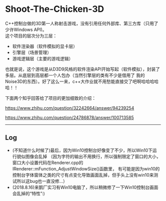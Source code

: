 # Shoot-The-Chicken-3D
C++控制台做的3D第一人称射击游戏，没有引用任何外部库、第三方库（只用了少许Windows API)。<br/>
这个项目的层次分为三层：<br/>
- 软件渲染器（软件模拟的显卡层）
- 引擎层（场景管理）
- 游戏逻辑层（主要的游戏逻辑）

也就是说，这个游戏是从D3D9风格的软件渲染API开始写起（软件模拟），封装了多层。从底层到高层都一个人包办（当然引擎层的类有不少是借用了
我的Noise3D的东西）。好了这么一来，c++大作业就不用愁能直接交了吧啊哈哈哈哈哈！！

下面两个知乎回答给了项目的更加细致的介绍：

https://www.zhihu.com/question/32242664/answer/94239254

https://www.zhihu.com/question/24786878/answer/100713585

---
## Log  
 - (不知道什么时候了)最后，因为Win10控制台好像变了不少，所以Win10下运行貌似图像会乱掉
（因为字符的输出不用换行，所以强制限定了窗口的大小，窗口大小设置代码在Renderer.cpp的IRenderer::mFunction_AdjustWindowSize()函数里，
有可能是因为win10的控制台字体窗体之类的尺寸有点变化导致画面乱掉，但手头上没有win10来测试所以这bug也一直没修...）<br/>
- (2018.8.16)来鹅厂实习有Win10电脑了，所以稍微修了一下Win10控制台画面会乱掉的“特性”:)
